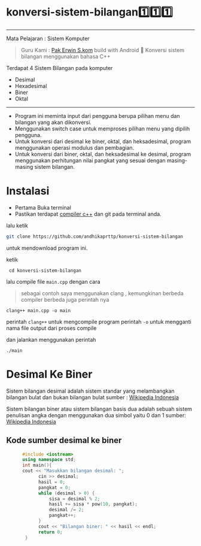 # konversi-sistem-bilangan1️⃣1️⃣1️⃣
---
Mata Pelajaran : Sistem Komputer
> Guru Kami      : [Pak Erwin S.kom](pakerwin.md)
build with Android 🤖
Konversi sistem bilangan menggunakan bahasa C++

Terdapat 4 Sistem Bilangan pada komputer
- Desimal
- Hexadesimal
- Biner
- Oktal

---

- Program ini meminta input dari pengguna berupa pilihan menu dan bilangan yang akan dikonversi.
- Menggunakan switch case untuk memproses pilihan menu yang dipilih pengguna.
- Untuk konversi dari desimal ke biner, oktal, dan heksadesimal, program menggunakan operasi modulus dan pembagian.
- Untuk konversi dari biner, oktal, dan heksadesimal ke desimal, program menggunakan perhitungan nilai pangkat yang sesuai dengan masing-masing sistem bilangan.

# Instalasi

- Pertama Buka terminal 
- Pastikan terdapat [compiler c++](https://en.wikipedia.org/wiki/List_of_compilers) dan git pada terminal anda.

lalu ketik 

```bash
git clone https://github.com/andhikaprttp/konversi-sistem-bilangan

```
untuk mendownload program ini.

ketik
```
 cd konversi-sistem-bilangan

```

lalu compile file ``main.cpp`` dengan cara 
> sebagai contoh saya menggunakan clang , kemungkinan berbeda compiler berbeda juga perintah nya 

```
clang++ main.cpp -o main

```

perintah ``clang++`` untuk mengcompile program
perintah ``-o`` untuk mengganti nama file output dari proses compile

dan jalankan menggunakan perintah

```
./main

```



# Desimal Ke Biner
Sistem bilangan desimal adalah sistem standar yang melambangkan bilangan bulat dan bukan bilangan bulat
sumber : [Wikipedia Indonesia](https://id.wikipedia.org/wiki/Sistem_bilangan_desimal)

Sistem bilangan biner atau sistem bilangan basis dua adalah sebuah sistem penulisan angka dengan menggunakan dua simbol yaitu 0 dan 1
sumber: [Wikipedia Indonesia](https://id.wikipedia.org/wiki/Sistem_bilangan_biner)

## Kode sumber desimal ke biner
```c++
      #include <iostream>
      using namespace std;
      int main(){
      cout << "Masukkan bilangan desimal: ";
            cin >> desimal;
            hasil = 0;
            pangkat = 0;
            while (desimal > 0) {
                sisa = desimal % 2;
                hasil += sisa * pow(10, pangkat);
                desimal /= 2;
                pangkat++;
            }
            cout << "Bilangan biner: " << hasil << endl;
            return 0;
       }

```

# 
